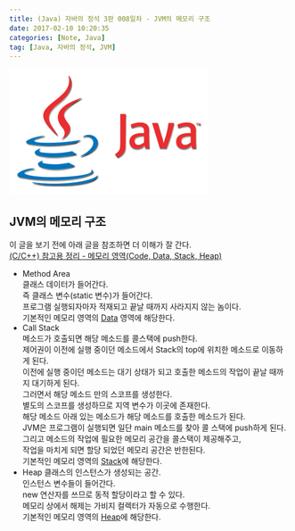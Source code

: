 ```yaml
---
title: (Java) 자바의 정석 3판 008일차 - JVM의 메모리 구조
date: 2017-02-10 10:20:35
categories: [Note, Java]
tag: [Java, 자바의 정석, JVM]
---
```

![](Java-study-008day/thumb.png)

## JVM의 메모리 구조
이 글을 보기 전에 아래 글을 참조하면 더 이해가 잘 간다.  
[(C/C++) 참고용 정리 - 메모리 영역(Code, Data, Stack, Heap)](/2017/02/09/C-ref-004/)  
* Method Area  
클래스 데이터가 들어간다.  
즉 클래스 변수(static 변수)가 들어간다.  
프로그램 실행되자마자 적재되고 끝날 때까지 사라지지 않는 놈이다.  
기본적인 메모리 영역의 [Data](/2017/02/09/C-ref-004/#Data) 영역에 해당한다.  
* Call Stack  
메소드가 호출되면 해당 메소드를 콜스택에 push한다.  
제어권이 이전에 실행 중이던 메소드에서 Stack의 top에 위치한 메소드로 이동하게 된다.  
이전에 실행 중이던 메소드는 대기 상태가 되고 호출한 메소드의 작업이 끝날 때까지 대기하게 된다.  
그러면서 해당 메소드 만의 스코프를 생성한다.  
별도의 스코프를 생성하므로 지역 변수가 이곳에 존재한다.  
해당 메소드 아래 있는 메소드가 해당 메소드를 호출한 메소드가 된다.  
JVM은 프로그램이 실행되면 일단 main 메소드를 찾아 콜 스택에 push하게 된다.  
그리고 메소드의 작업에 필요한 메모리 공간을 콜스택이 제공해주고,  
작업을 마치게 되면 할당 되었던 메모리 공간은 반한된다.  
기본적인 메모리 영역의 [Stack](/2017/02/09/C-ref-004/#Stack)에 해당한다.  
* Heap
클래스의 인스턴스가 생성되는 공간.  
인스턴스 변수들이 들어간다.  
new 연산자를 쓰므로 동적 할당이라고 할 수 있다.  
메모리 상에서 해제는 가비지 컬렉터가 자동으로 수행한다.  
기본적인 메모리 영역의 [Heap](/2017/02/09/C-ref-004/#Heap)에 해당한다.

